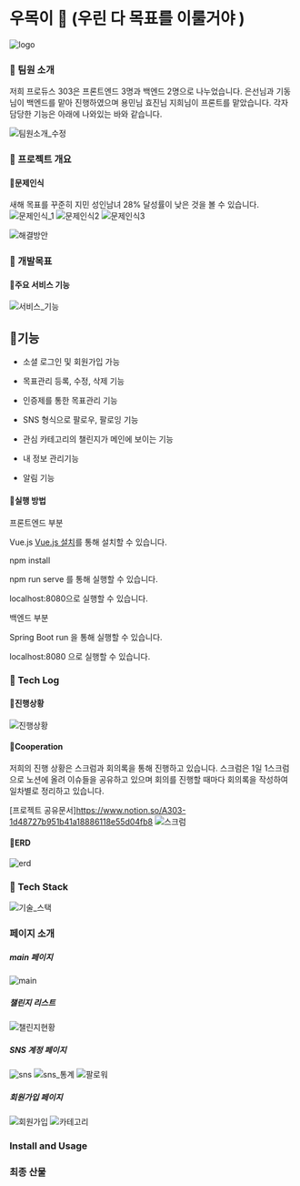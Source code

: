 # 우목이 🌳 (우린 다 목표를 이룰거야 )

![logo](/uploads/2d3df481f6a0d3c3761deffb5034cb0c/logo.PNG)

 

### 🌱 팀원 소개

저희 프로듀스 303은 프론트엔드 3명과 백엔드 2명으로 나누었습니다. 
은선님과 기동님이 백엔드를 맡아 진행하였으며 용민님 효진님 지희님이 프론트를 맡았습니다. 
각자 담당한 기능은 아래에 나와있는 바와 같습니다. 

![팀원소개_수정](/uploads/64826c416cb60a08bbfe7d075dd3ba3d/팀원소개_수정.PNG)

  

### 🌳  프로젝트 개요

#### 🌱문제인식  

새해 목표를 꾸준히 지민 성인남녀 28% 달성률이 낮은 것을 볼 수 있습니다. 
![문제인식_1](/uploads/54bc26112aebb7eaf7849afed6867185/문제인식_1.PNG)
![문제인식2](/uploads/42bf69ad5c5387fe4a224beb92e2ff9c/문제인식2.PNG)
![문제인식3](/uploads/304764dd7f8a9c33ad219ec4fdf4c87e/문제인식3.PNG)



![해결방안](/uploads/049afd0d4caba31a6632b44215ae26c6/해결방안.PNG)

###  🌳 개발목표

#### 🌱주요 서비스 기능

![서비스_기능](/uploads/17b64fcc5f11b79c63f2acc7dcd5bb03/서비스_기능.PNG)



## 🌱기능

- 소셜 로그인 및 회원가입 가능

- 목표관리 등록, 수정, 삭제 기능

- 인증제를 통한 목표관리 기능

- SNS 형식으로 팔로우, 팔로잉 기능

- 관심 카테고리의 챌린지가 메인에 보이는 기능

- 내 정보 관리기능

- 알림 기능 

  

#### 🌱실행 방법 

프론트엔드 부분

Vue.js [Vue.js 설치](https://kr.vuejs.org/v2/guide/index.html)를 통해 설치할 수 있습니다. 

npm install 

npm run serve 를 통해 실행할 수 있습니다. 

localhost:8080으로 실행할 수 있습니다.



백엔드 부분 

Spring Boot run 을 통해 실행할 수 있습니다. 

localhost:8080 으로 실행할 수 있습니다. 



### 🌳  Tech Log


#### 🌱진행상황

![진행상황](/uploads/2604d1a22d225fb31a5c7236d5e7b8ff/진행상황.PNG)



#### 🌱Cooperation

 저희의 진행 상황은 스크럼과 회의록을 통해 진행하고 있습니다. 스크럼은  1일 1스크럼으로  노션에 올려 이슈들을 공유하고 있으며 회의를 진행할 때마다 회의록을 작성하여 일차별로 정리하고 있습니다.

[프로젝트 공유문서]https://www.notion.so/A303-1d48727b951b41a18886118e55d04fb8
![스크럼](/uploads/23af022e3d6741638aa7bd1651bb2038/스크럼.PNG)

#### 🌱ERD

![erd](/uploads/0815b418a07c92cab0eff9501285027f/erd.png)

### 🌳 Tech Stack

![기술_스택](/uploads/89c229c548e6a066987f62439f2ac1ce/기술_스택.PNG)

### 페이지 소개 

##### main 페이지

![main](/uploads/1d0424379cacfb1ccc3d378be5fe04d9/main.png)

##### 챌린지 리스트 

![챌린지현황](/uploads/49a607ec26fb3d9ebbf1ce0042e4f2fa/챌린지현황.png)

##### SNS 계정 페이지  

![sns](/uploads/5691cc9eed84b044c71b4aa1283cf43c/sns.png)
![sns_통계](/uploads/4b44de7e3958ed81444cbc5f2bbe1ba1/sns_통계.png)
![팔로워](/uploads/f67d917e59e6d26a723df8e6826805f3/팔로워.png)


##### 회원가입 페이지

![회원가입](/uploads/2ce23f509e30eea3b1700ca82625e1e7/회원가입.png)
![카테고리](/uploads/01f08f7015e50ff3ecc63e2b924a5960/카테고리.png)

### Install and Usage

### 최종 산물

